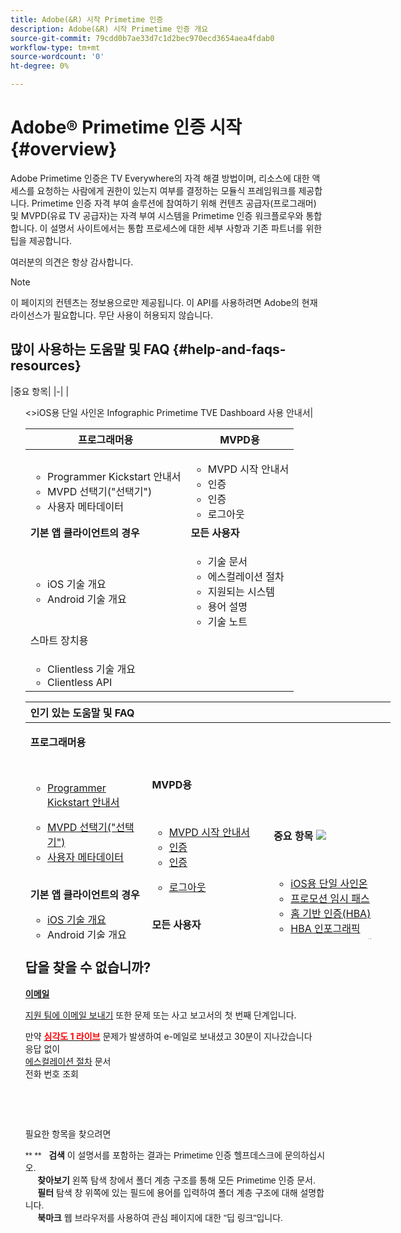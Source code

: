 ```yaml
---
title: Adobe(&R) 시작 Primetime 인증
description: Adobe(&R) 시작 Primetime 인증 개요
source-git-commit: 79cdd0b7ae33d7c1d2bec970ecd3654aea4fdab0
workflow-type: tm+mt
source-wordcount: '0'
ht-degree: 0%

---
```



# Adobe® Primetime 인증 시작 {#overview}

Adobe Primetime 인증은 TV Everywhere의 자격 해결 방법이며, 리소스에 대한 액세스를 요청하는 사람에게 권한이 있는지 여부를 결정하는 모듈식 프레임워크를 제공합니다. Primetime 인증 자격 부여 솔루션에 참여하기 위해 컨텐츠 공급자(프로그래머) 및 MVPD(유료 TV 공급자)는 자격 부여 시스템을 Primetime 인증 워크플로우와 통합합니다. 이 설명서 사이트에서는 통합 프로세스에 대한 세부 사항과 기존 파트너를 위한 팁을 제공합니다.

여러분의 의견은 항상 감사합니다.

>[!NOTE]
>
>이 페이지의 컨텐츠는 정보용으로만 제공됩니다. 이 API를 사용하려면 Adobe의 현재 라이선스가 필요합니다. 무단 사용이 허용되지 않습니다.

## 많이 사용하는 도움말 및 FAQ {#help-and-faqs-resources}

|중요 항목| |-| |<ul>&lt;>iOS용 단일 사인온 Infographic Primetime TVE Dashboard 사용 안내서|

| 프로그래머용 | MVPD용 |
|----------------------------------------------------------------------------------|-------------------------------------------------------------------------------------------------|
| <ul><li>Programmer Kickstart 안내서</li><li> MVPD 선택기(&quot;선택기&quot;)</li><li>사용자 메타데이터</li></ul> | <ul><li>MVPD 시작 안내서</li><li>인증</li><li>인증</li><li>로그아웃</li></ul> |
| **기본 앱 클라이언트의 경우** | **모든 사용자** |
| <ul><li>iOS 기술 개요</li><li>Android 기술 개요</li></ul> | <ul><li>기술 문서</li><li>에스컬레이션 절차</li><li>지원되는 시스템</li><li>용어 설명</li><li>기술 노트</li></ul> |
| 스마트 장치용 |  |
| <ul><li>Clientless 기술 개요</li><li>Clientless API</li></ul> |

<div id="startcontainer">

<div class="table">

<table id="start-topic-table" data-border="0" data-cellpadding="0" data-cellspacing="0" style="height: 380px; width: 584px;">
<colgroup>
<col style="width: 33%" />
<col style="width: 33%" />
<col style="width: 33%" />
</colgroup>
<thead>
<tr class="header">
<th style="text-align: left;">인기 있는 도움말 및 FAQ</th>
<th style="text-align: left;"> </th>
<th style="text-align: left;"> </th>
</tr>
</thead>
<tbody>
<tr class="odd">
<td style="text-align: left;"><p><strong>프로그래머용</strong></p>
<p> </p>
<ul>
<li><a href="#">Programmer Kickstart 안내서</a></li>
</ul>
<ul>
<li><a href="#obtaining_mvpd_list">MVPD 선택기("선택기")</a></li>
<li><a href="#">사용자 메타데이터</a></li>
</ul>
 
<p><strong>기본 앱 클라이언트의 경우</strong></p>
<ul>
<li><a href="#">iOS 기술 개요</a></li>
<li><a href="#">Android 기술 개요</a></li>
</ul>
<p> </p>
<p><strong>스마트 장치용</strong></p>
<ul>
<li><a href="http://tve.helpdocsonline.com/rest-api-overview">Clientless 기술 개요</a></li>
<li><a href="https://tve.helpdocsonline.com/rest-api-reference">Clientless API</a></li>
</ul>
<p> </p></td>
<td style="text-align: left;"><p><strong>MVPD용</strong></p>
<p> </p>
<ul>
<li><a href="#">MVPD 시작 안내서</a></li>
<li><a href="#">인증</a></li>
<li><a href="#">인증</a></li>
</ul>
<ul>
<li><a href="#">로그아웃</a></li>
</ul>
 
<p><strong>모든 사용자</strong></p>
<ul>
<li><a href="#">기술 문서</a></li>
<li><a href="#">에스컬레이션 절차</a></li>
<li><a href="#">지원되는 시스템</a></li>
<li><a href="#">용어 설명</a></li>
<li><a href="#">기술 노트</a></li>
</ul></td>
<td style="text-align: left;"><p><strong>중요 항목 <img src="https://dzf8vqv24eqhg.cloudfront.net/userfiles/258/326/ckfinder/images/1468939180_new.png?dc=201607190941-4" /></strong></p>
<p> </p>
<ul>
<li><a href="http://tve.helpdocsonline.com/ios/tvos-sso-changes">iOS용 단일 사인온</a></li>
<li><a href="#">프로모션 임시 패스</a></li>
<li><a href="#">홈 기반 인증(HBA)</a></li>
<li><a href="https://dzf8vqv24eqhg.cloudfront.net/userfiles/258/326/ckfinder/files/AdobeNewsletterHBA.pdf">HBA 인포그래픽</a></li>
<li><a href="#">Primetime TVE 대시보드 사용 안내서</a></li>
</ul></td>
</tr>
</tbody>
</table>

</div>

<div class="block">

## 답을 찾을 수 없습니까?

[**이메일**](mailto:tve-support@adobe.com)

[지원 팀에 이메일 보내기](mailto:tve-support@adobe.com) 또한 문제 또는 사고 보고서의 첫 번째 단계입니다.

만약 [**<span style="color:#ff0000;">심각도 1 라이브</span>**](http://tve.helpdocsonline.com/escalation-procedures-2)
문제가 발생하여 e-메일로 보내셨고 30분이 지나갔습니다\
응답 없이\
[에스컬레이션 절차](#) 문서\
전화 번호 조회

<div>

 

</div>

</div>

</div>

 

<span style="font-family: verdana, geneva, sans-serif;">필요한 항목을 찾으려면</span>

<span style="font-family: verdana, geneva, sans-serif;">** **   **검색** 이 설명서를 포함하는 결과는 Primetime 인증 헬프데스크에 문의하십시오.\
     **찾아보기** 왼쪽 탐색 창에서 폴더 계층 구조를 통해 모든 Primetime 인증 문서.\
     **필터** 탐색 창 위쪽에 있는 필드에 용어를 입력하여 폴더 계층 구조에 대해 설명합니다.\
     **북마크** 웹 브라우저를 사용하여 관심 페이지에 대한 &quot;딥 링크&quot;입니다.</span>
